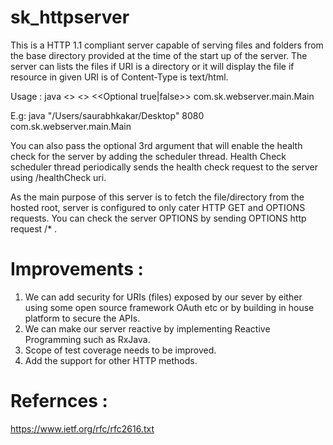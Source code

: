 # sk_httpserver

This is a HTTP 1.1 compliant server capable of serving files and folders from the base directory provided at the time of the start up of the server. The server can lists the files if URI is a directory or it will display the file if resource in given URI is of Content-Type is text/html.

Usage : java <<directory>> <<port>> <<Optional true|false>> com.sk.webserver.main.Main
  
  E.g:
        java "/Users/saurabhkakar/Desktop" 8080 com.sk.webserver.main.Main

You can also pass the optional 3rd argument that will enable the health check for the server by adding the scheduler thread. Health Check scheduler thread periodically sends the health check request to the server using /healthCheck uri.

As the main purpose of this server is to fetch the file/directory from the hosted root, server is configured to only cater HTTP GET and OPTIONS requests. You can check the server OPTIONS by sending OPTIONS http request /* .


# Improvements :

1. We can add security for URIs (files) exposed by our sever by either using some open source framework OAuth etc or by building in house platform to secure the APIs.
2. We can make our server reactive by implementing Reactive Programming such as RxJava. 
3. Scope of test coverage needs to be improved.
4. Add the support for other HTTP methods.


# Refernces :

https://www.ietf.org/rfc/rfc2616.txt
